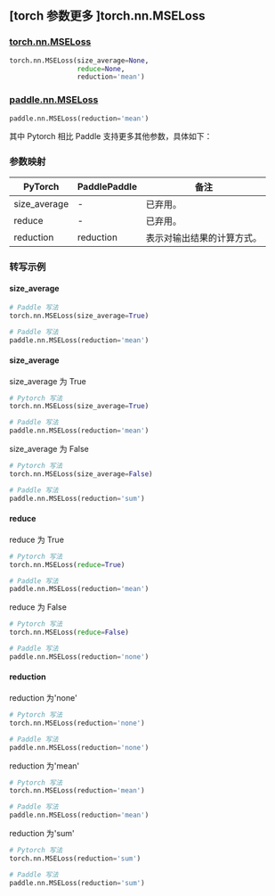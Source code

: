 ## [torch 参数更多 ]torch.nn.MSELoss
### [torch.nn.MSELoss](https://pytorch.org/docs/1.13/generated/torch.nn.MSELoss.html?highlight=mseloss#torch.nn.MSELoss)

```python
torch.nn.MSELoss(size_average=None,
                 reduce=None,
                 reduction='mean')
```

### [paddle.nn.MSELoss](https://www.paddlepaddle.org.cn/documentation/docs/zh/api/paddle/nn/MSELoss_cn.html#mseloss)

```python
paddle.nn.MSELoss(reduction='mean')
```

其中 Pytorch 相比 Paddle 支持更多其他参数，具体如下：
### 参数映射
| PyTorch       | PaddlePaddle | 备注                                                   |
| ------------- | ------------ | ------------------------------------------------------ |
| size_average  | -            | 已弃用。  |
| reduce        | -            | 已弃用。  |
| reduction        | reduction            | 表示对输出结果的计算方式。  |

### 转写示例
#### size_average
```python
# Paddle 写法
torch.nn.MSELoss(size_average=True)

# Paddle 写法
paddle.nn.MSELoss(reduction='mean')
```

#### size_average
size_average 为 True
```python
# Pytorch 写法
torch.nn.MSELoss(size_average=True)

# Paddle 写法
paddle.nn.MSELoss(reduction='mean')

```

size_average 为 False
```python
# Pytorch 写法
torch.nn.MSELoss(size_average=False)

# Paddle 写法
paddle.nn.MSELoss(reduction='sum')
```

#### reduce
reduce 为 True
```python
# Pytorch 写法
torch.nn.MSELoss(reduce=True)

# Paddle 写法
paddle.nn.MSELoss(reduction='mean')
```

reduce 为 False
```python
# Pytorch 写法
torch.nn.MSELoss(reduce=False)

# Paddle 写法
paddle.nn.MSELoss(reduction='none')
```

#### reduction
reduction 为'none'
```python
# Pytorch 写法
torch.nn.MSELoss(reduction='none')

# Paddle 写法
paddle.nn.MSELoss(reduction='none')
```

reduction 为'mean'
```python
# Pytorch 写法
torch.nn.MSELoss(reduction='mean')

# Paddle 写法
paddle.nn.MSELoss(reduction='mean')
```

reduction 为'sum'
```python
# Pytorch 写法
torch.nn.MSELoss(reduction='sum')

# Paddle 写法
paddle.nn.MSELoss(reduction='sum')
```
